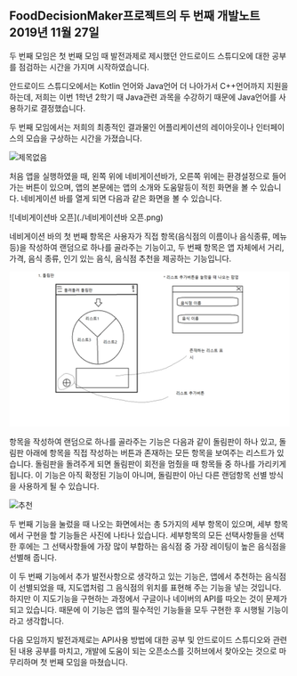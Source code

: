 FoodDecisionMaker프로젝트의 두 번째 개발노트
2019년 11월 27일
----------------------------------------------
두 번째 모임은 첫 번째 모임 때 발전과제로 제시했던 안드로이드 스튜디오에 대한 공부를 점검하는 시간을 가지며 시작하였습니다.

안드로이드 스튜디오에서는 Kotlin 언어와 Java언어 더 나아가서 C++언어까지 지원을 하는데, 저희는 이번 1학년 2학기 때 Java관련 과목을
수강하기 때문에 Java언어를 사용하기로 결정했습니다.
 
 두 번째 모임에서는 저희의 최종적인 결과물인 어플리케이션의 레이아웃이나 인터페이스의 모습을 구상하는 시간을 가졌습니다. 
 
 ![제목없음](./제목없음.png)
 
 처음 앱을 실행하였을 때, 왼쪽 위에 네비게이션바가, 오른쪽 위에는 환경설정으로 들어가는 버튼이 있으며, 앱의 본문에는 앱의 소개와
 도움말등이 적힌 화면을 볼 수 있습니다. 네비게이션 바를 열게 되면 다음과 같은 화면을 볼 수 있습니다.
 
 ![네비게이션바 오픈](./네비게이션바 오픈.png)
 
 네비게이션 바의 첫 번째 항목은 사용자가 직접 항목(음식점의 이름이나 음식종류, 메뉴등)을 작성하여 랜덤으로 하나를 골라주는 기능이고,
 두 번째 항목은 앱 자체에서 거리, 가격, 음식 종류, 인기 있는 음식, 음식점 추천을 제공하는 기능입니다.
 
 ![돌림판](./돌림판.png)
 
 항목을 작성하여 랜덤으로 하나를 골라주는 기능은 다음과 같이 돌림판이 하나 있고, 돌림판 아래에 항목을 직접 작성하는 버튼과 존재하는 모든
 항목을 보여주는 리스트가 있습니다. 돌림판을 돌려주게 되면 돌림판이 회전을 멈췄을 때 항목들 중 하나를 가리키게 됩니다. 이 기능은 아직 확정된
 기능이 아니며, 돌림판이 아닌 다른 랜덤항목 선별 방식을 사용하게 될 수 있습니다.
 
 ![추천](./.png)
 
 두 번째 기능을 눌렀을 때 나오는 화면에서는 총 5가지의 세부 항목이 있으며, 세부 항목에서 구현을 할 기능들은 사진에 나타나 있습니다. 
 세부항목의 모든 선택사항들을 선택한 후에는 그 선택사항들에 가장 많이 부합하는 음식점 중 가장 레이팅이 높은 음식점을 선별해 줍니다.
 
 이 두 번째 기능에서 추가 발전사항으로 생각하고 있는 기능은, 앱에서 추천하는 음식점이 선별되었을 때, 지도앱처럼 그 음식점의 위치를 표현해 주는
 기능을 넣는 것입니다. 하지만 이 지도기능을 구현하는 과정에서 구글이나 네이버의 API를 따오는 것이 문제가 되고 있습니다. 때문에 이 기능은
 앱의 필수적인 기능들을 모두 구현한 후 시행될 기능이라고 생각합니다.
 
다음 모임까지 발전과제로는 API사용 방법에 대한 공부 및 안드로이드 스튜디오와 관련된 내용 공부를 마치고, 개발에 도움이 되는
오픈소스를 깃허브에서 찾아오는 것으로 마무리하며 첫 번째 모임을 마쳤습니다.
